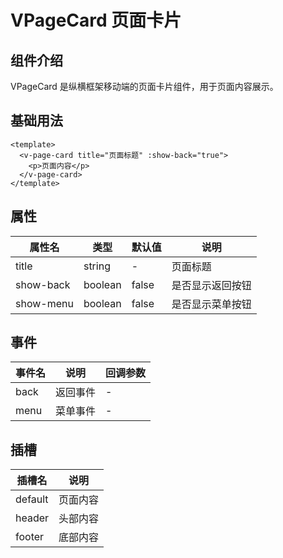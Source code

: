 # VPageCard 页面卡片

## 组件介绍

VPageCard 是纵横框架移动端的页面卡片组件，用于页面内容展示。

## 基础用法

```vue
<template>
  <v-page-card title="页面标题" :show-back="true">
    <p>页面内容</p>
  </v-page-card>
</template>
```

## 属性

| 属性名 | 类型 | 默认值 | 说明 |
|--------|------|--------|------|
| title | string | - | 页面标题 |
| show-back | boolean | false | 是否显示返回按钮 |
| show-menu | boolean | false | 是否显示菜单按钮 |

## 事件

| 事件名 | 说明 | 回调参数 |
|--------|------|----------|
| back | 返回事件 | - |
| menu | 菜单事件 | - |

## 插槽

| 插槽名 | 说明 |
|--------|------|
| default | 页面内容 |
| header | 头部内容 |
| footer | 底部内容 |